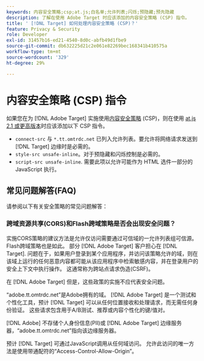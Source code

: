 ```yaml
---
keywords: 内容安全策略;csp;at.js;白名单;允许列表;闪烁;预隐藏;预先隐藏
description: 了解在使用 Adobe Target 时应该添加的内容安全策略 (CSP) 指令。
title: ' [!DNL Target] 如何处理内容安全策略 (CSP)？'
feature: Privacy & Security
role: Developer
exl-id: 31457b16-ed21-4540-8d0c-abfb49d1fbe9
source-git-commit: db632225d21c2e061e82269bec168341b410575a
workflow-type: tm+mt
source-wordcount: '329'
ht-degree: 29%

---
```


# 内容安全策略 (CSP) 指令

如果您在为 [!DNL Adobe Target] 实施使用[内容安全策略](https://en.wikipedia.org/wiki/Content_Security_Policy) (CSP)，则在使用 [at.js 2.1 或更高版本](/help/main/c-implementing-target/c-implementing-target-for-client-side-web/target-atjs-versions.md)时应该添加以下 CSP 指令。

* `connect-src` 与 `*.tt.omtrdc.net` 已列入允许列表。要允许将网络请求发送到 [!DNL Target] 边缘时是必需的。
* `style-src unsafe-inline`。对于预隐藏和闪烁控制是必需的。
* `script-src unsafe-inline`.  需要此项以允许可能作为 HTML 选件一部分的 JavaScript 执行。

## 常见问题解答(FAQ)

请参阅以下有关安全策略的常见问题解答：

### 跨域资源共享(CORS)和Flash跨域策略是否会出现安全问题？

实施CORS策略的建议方法是允许仅访问需要通过可信域的一允许列表组可信源。 Flash跨域策略也是如此。 部分 [!DNL Adobe Target] 客户担心在 [!DNL Target]. 问题在于，如果用户登录到某个应用程序，并访问该策略允许的域，则在该域上运行的任何恶意内容都可能从该应用程序中检索敏感内容，并在登录用户的安全上下文中执行操作。 这通常称为跨站点请求伪造(CSRF)。

在 [!DNL Adobe Target] 但是，这些政策的实施不应代表安全问题。

“adobe.tt.omtrdc.net”是Adobe拥有的域。 [!DNL Adobe Target] 是一个测试和个性化工具，预计 [!DNL Target] 可以从任何位置接收和处理请求，而无需任何身份验证。 这些请求包含用于A/B测试、推荐或内容个性化的键/值对。

[!DNL Adobe] 不存储个人身份信息(PII)或 [!DNL Adobe Target] 边缘服务器，“adobe.tt.omtrdc.net”指向该边缘服务器。

预计 [!DNL Target] 可通过JavaScript调用从任何域访问。 允许此访问的唯一方法是使用带通配符的“Access-Control-Allow-Origin”。
